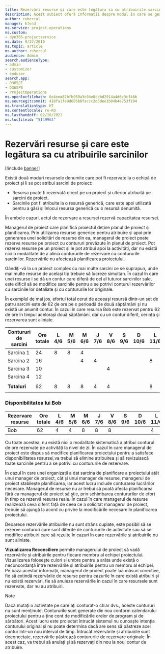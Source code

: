 ```yaml
---
title: Rezervări resurse și care este legătura sa cu atribuirile sarcinilor
description: Acest subiect oferă informații despre modul în care se gestionează resursele denumite, rezervările de resurse și atribuirile de activități și modul în care acestea se asociază între ele.
author: ruhercul
manager: kfend
ms.service: project-operations
ms.custom:
- dyn365-projectservice
ms.date: 9/27/2019
ms.topic: article
ms.author: ruhercul
audience: Admin
search.audienceType:
- admin
- customizer
- enduser
search.app:
- D365CE
- D365PS
- ProjectOperations
ms.openlocfilehash: 0e4eea87bfb059a3c0be8ccbd2914a4d6c3cf46b
ms.sourcegitcommit: 418fa1fe9d605b8faccc2d5dee1b04b4e753f194
ms.translationtype: HT
ms.contentlocale: ro-RO
ms.lasthandoff: 02/10/2021
ms.locfileid: "5149963"
---
```

# <a name="resource-bookings-and-how-they-relate-to-task-assignments"></a>Rezervări resurse și care este legătura sa cu atribuirile sarcinilor

[!include [banner](../includes/psa-now-project-operations.md)]

Există două moduri resursele denumite care pot fi rezervate la o echipă de proiect și li se pot atribui sarcini de proiect:

- Resursa poate fi rezervată direct pe un proiect și ulterior atribuită pe sarcini de proiect.
- Sarcinile pot fi atribuite la o resursă generică, care este apoi utilizată pentru a găsi și înlocui resursa generică cu o resursă denumită. 

În ambele cazuri, actul de rezervare a resursei rezervă capacitatea resursei.

Managerul de proiect care planifică proiectul deține planul de proiect și planificarea. Prin utilizarea resursei generice pentru atribuire și apoi prin generarea unei solicitări de resurse din ea, managerul de proiect poate rezerva resurse pe proiect cu contururi prevăzute în planul de proiect. Pot rezerva resurse pe un proiect și le pot atribui apoi la activități, dar nu există nici o modalitate de a alinia contururile de rezervare cu contururile sarcinilor. Rezervările nu afectează planificarea proiectului.

Gândiți-vă la un proiect complex cu mai multe sarcini ce se suprapun, unde mai multe resurse de același tip trebuie să lucreze simultan. În cazul în care unei resurse i se dă un contur care diferă de cel al tuturor sarcinilor sale, este dificil să se modifice sarcinile pentru a se potrivi conturul rezervărilor cu sarcinile lor detaliate și cu contururile lor originale.

În exemplul de mai jos, efortul total cerut de aceeași resursă dintr-un set de patru sarcini este de 62 de ore pe o perioadă de două săptămâni și nu există un anumit contur. În cazul în care resursa Bob este rezervat pentru 62 de ore în timpul acelorași două săptămâni, dar cu un contur diferit, cerința și rezervarea sunt aliniate.

| **Contururi de sarcini**    | **Ore totale** | L 4/6 | M 5/6 | M 6/6 | J 7/6 | V 8/6 | S 9/6 | D 10/6 | L 11/6 | M 12/6 | M 13/6 | J 14/6 | V 15/6 |
|----------------------|-----------------|--------|--------|--------|--------|--------|--------|---------|---------|---------|---------|---------|---------|
| Sarcina 1               | 24              | 8      | 8      | 4      |        |        |        |         |         |         | 4       |         |         |
| Sarcina 2               | 16              |        |        | 4      | 4      |        |        |         | 8       |         |         |         |         |
| Sarcina 3               | 10              |        |        |        |        | 4      |        |         |         | 4       |         | 2       |         |
| Sarcina 4               | 12              |        |        |        |        |        |        |         |         |         | 4       |         | 8       |
|                      |                 |        |        |        |        |        |        |         |         |         |         |         |         |
| **Totaluri**           | 62              | 8      | 8      | 8      | 4      | 4      |        |         | 8       | 4       | 8       | 2       | 8       |
|                      |                 |        |        |        |        |        |        |         |         |         |         |

### <a name="bobs-availability"></a>Disponibilitatea lui Bob
| **Rezervare resurse** | **Ore totale** | L 4/6 | M 5/6 | M 6/6 | J 7/6 | V 8/6 | S 9/6 | D 10/6 | L 11/6 | M 12/6 | M 13/6 | J 14/6 | V 15/6 |
|------------------------|-----------------|--------|--------|--------|--------|--------|--------|---------|---------|---------|---------|---------|---------|
| Bob                    | 62              | 4      | 4      | 8      | 8      | 8      |        |         | 4       | 4       | 8       | 8       | 6       |

Cu toate acestea, nu există nici o modalitate sistematică a atribui conturul de ore rezervate pe activități la nivel de zi. În cazul în care managerul de proiect este dispus să modifice planificarea proiectului pentru a satisface disponibilitatea resursei,va trebui să elimine atribuirea și să revizuiască toate sarcinile pentru a se potrivi cu contururile de rezervare.

În cazul în care unei organizații a dat sarcina de planificare a proiectului atât unui manager de proiect, cât și unui manager de resurse, managerul de proiect stabilește planificarea, iar acest lucru include conturarea lucrărilor necesare. Managerul de resurse nu ar trebui să poată afecta planificarea fără ca managerul de proiect să știe, prin schimbarea contururilor de efort în timp ce rezervă resurse reale. În cazul în care managerul de resurse realizează ceva diferit față de ceea ce a solicitat managerul de proiect, trebuie să ajungă la acord cu privire la modificările necesare în planificarea proiectului.

Deoarece rezervările atribuirile nu sunt strâns cuplate, este posibil să se rezerve contururi care sunt diferite de contururile de activitate sau să se modifice atribuiri care să rezulte în cazuri în care rezervările și atribuirile nu sunt aliniate.

**Vizualizarea Reconciliere** permite managerului de proiect să vadă rezervările și atribuirile pentru fiecare membru al echipei proiectului. Vizualizarea folosește culori si umbre pentru a arăta unde există o neconcordanță între rezervările și atribuirile pentru un membru al echipei. Pe baza acestor informații, managerul de proiect poate lua măsuri corective, fie să extindă rezervările de resurse pentru cazurile în care există atribuiri și nu există rezervări, fie să anuleze rezervările în cazul în care resursele sunt rezervate, dar nu au atribuiri.

> [!NOTE]
> Dacă mutați o activitate pe care ați conturat-o chiar dvs., aceste contururi nu sunt menținute. Contururile sunt generate din nou conform calendarului proiectului pentru a ține cont de modificările orelor de program și de sărbători. Acest lucru este proiectat întrucât sistemul nu cunoaște intenția conturului original și nu poate determina dacă are sens să păstreze acel contur într-un nou interval de timp. Întrucât rezervările și atribuirile sunt deconectate, rezervările păstrează contururile de rezervare originale. În acest caz, va trebui să anulați și să rezervați din nou la noul contur de atribuire.

